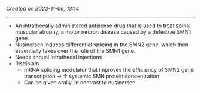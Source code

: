 *Created on 2023-11-06, 13:14* 

---
- An intrathecally administered antisense drug that is used to treat spinal muscular atrophy, a motor neuron disease caused by a defective SMN1 gene. 
- Nusinersen induces differential splicing in the SMN2 gene, which then essentially takes over the role of the SMN1 gene.
- Needs annual Intrathecal injections
 - Risdiplam
    - mRNA splicing modulator that improves the efficiency of SMN2 gene transcription → ↑ systemic SMN protein concentration
    - Can be given orally, in contrast to nusinersen


